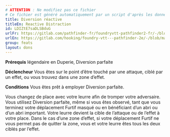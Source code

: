 ```yaml
---
# ATTENTION : Ne modifiez pas ce fichier
# Ce fichier est généré automatiquement par un script d'après les données du module Foundry VTT officiel et de sa traduction
title: Diversion réactive
titleEn: Reactive Distraction
id: LDIZtE7saDLSBduG
urlFr: https://gitlab.com/pathfinder-fr/foundryvtt-pathfinder2-fr/-/blob/master/data/feats/LDIZtE7saDLSBduG.htm
urlEn: https://gitlab.com/hooking/foundry-vtt---pathfinder-2e/-/blob/master/packs/data/feats.db/reactive-distraction.json
group: feats
layout: dons
---
```

**Prérequis** légendaire en Duperie, Diversion parfaite

**Déclencheur** Vous êtes sur le point d’être touché par une attaque, ciblé par un effet, ou vous trouvez dans une zone d’effet.

**Conditions** Vous êtes prêt à employer Diversion parfaite.

Vous changez de place avec votre leurre afin de tromper votre adversaire. Vous utilisez Diversion parfaite, même si vous êtes observé, tant que vous terminez votre déplacement Furtif masqué ou en bénéficiant d’un abri ou d’un abri important. Votre leurre devient la cible de l’attaque ou de l’effet à votre place. Dans le cas d’une zone d’effet, si votre déplacement Furtif ne vous permet pas de quitter la zone, vous et votre leurre êtes tous les deux ciblés par l’effet.


